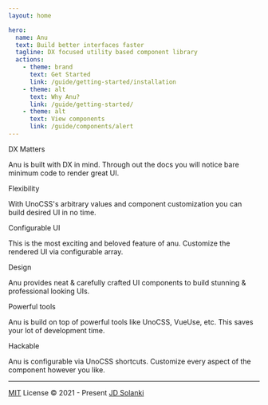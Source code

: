 ```yaml
---
layout: home

hero:
  name: Anu
  text: Build better interfaces faster
  tagline: DX focused utility based component library
  actions:
    - theme: brand
      text: Get Started
      link: /guide/getting-started/installation
    - theme: alt
      text: Why Anu?
      link: /guide/getting-started/
    - theme: alt
      text: View components
      link: /guide/components/alert
---
```


<div class="px-16">
<div class="grid-row sm:gap-y-12 gap-y-16 gap-x-8 md:grid-cols-3 sm:grid-cols-2 sm:(justify-start text-left) justify-center text-center max-w-[1152px] all-max-w-[300px] container mx-auto my-36">
  <!-- DX -->
  <div>
    <div class="i-ph-crown-duotone text-primary text-2xl inline-flex shrink-0 p-2"></div>
    <p class="text-high-emphasis font-semibold text-xl">DX Matters</p>
    <span class="text-sm">Anu is built with DX in mind. Through out the docs you will notice bare minimum code to render great UI.</span>
  </div>

  <!-- Flexibility -->
  <div>
    <div class="i-ph-flower-lotus-duotone text-primary text-2xl inline-flex shrink-0 p-2"></div>
    <p class="text-high-emphasis font-semibold text-xl">Flexibility</p>
    <span class="text-sm">With UnoCSS's arbitrary values and component customization you can build desired UI in no time.</span>
  </div>

  <!-- Configurable -->
  <div>
    <div class="i-ph-sparkle-duotone text-primary text-2xl inline-flex shrink-0 p-2"></div>
    <p class="text-high-emphasis font-semibold text-xl">Configurable UI</p>
    <span class="text-sm">This is the most exciting and beloved feature of anu. Customize the rendered UI via configurable array.</span>
  </div>

  <!-- Design -->
  <div>
    <div class="i-ph-pen-nib-duotone text-primary text-2xl inline-flex shrink-0 p-2"></div>
    <p class="text-high-emphasis font-semibold text-xl">Design</p>
    <span class="text-sm">Anu provides neat & carefully crafted UI components to build stunning & professional looking UIs.</span>
  </div>

  <!-- Powerful tools -->
  <div>
    <div class="i-ph-lightning-duotone text-primary text-2xl inline-flex shrink-0 p-2"></div>
    <p class="text-high-emphasis font-semibold text-xl">Powerful tools</p>
    <span class="text-sm">Anu is build on top of powerful tools like UnoCSS, VueUse, etc. This saves your lot of development time.</span>
  </div>

  <!-- Hackable -->
  <div>
    <div class="i-ph-flask-duotone text-primary text-2xl inline-flex shrink-0 p-2"></div>
    <p class="text-high-emphasis font-semibold text-xl">Hackable</p>
    <span class="text-sm">Anu is configurable via UnoCSS shortcuts. Customize every aspect of the component however you like.</span>
  </div>
</div>
</div>

<hr class="border-a-border border-solid my-6">

<p class="text-center my-6">
  <a href="https://github.com/jd-solanki/anu/blob/main/LICENSE">MIT</a> License &copy; 2021 - Present <a href="https://github.com/jd-solanki">JD Solanki</a>
</p>
